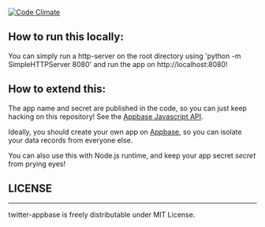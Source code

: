 [![Code Climate](https://codeclimate.com/github/appbaseio/twitterclone/badges/gpa.svg)](https://codeclimate.com/github/appbaseio/twitterclone)

## How to run this locally:

You can simply run a http-server on the root directory using 'python -m SimpleHTTPServer 8080' and run the app on http://localhost:8080!

## How to extend this:

The app name and secret are published in the code, so you can just keep hacking on this repository! See the [Appbase Javascript API](http://docs.appbase.io/docs/js.html).

Ideally, you should create your own app on [Appbase](http://appbase.io), so you can isolate your data records from everyone else.

You can also use this with Node.js runtime, and keep your app secret *secret* from prying eyes!

## LICENSE

----

twitter-appbase is freely distributable under MIT License.
